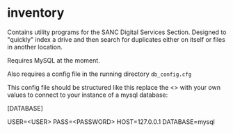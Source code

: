 # inventory
Contains utility programs for the SANC Digital Services Section.  Designed to "quickly" index a drive and then search for duplicates either
on itself or files in another location.

Requires MySQL at the moment.

Also requires a config file in the running directory `db_config.cfg`

This config file should be structured like this replace the <> with your
own values to connect to your instance of a mysql database:

[DATABASE]

USER=\<USER\>
PASS=\<PASSWORD\>
HOST=127.0.0.1
DATABASE=mysql

